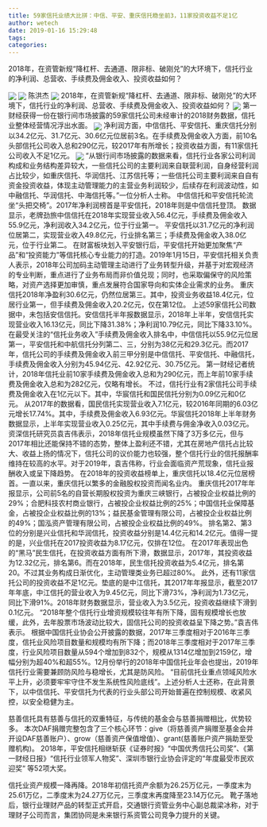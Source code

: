```yaml
---
title: 59家信托业绩大比拼：中信、平安、重庆信托稳坐前3，11家投资收益不足1亿
author: wetech
date: 2019-01-16 15:29:48
tags: 
categories: 
---
```

2018年，在资管新规“降杠杆、去通道、限非标、破刚兑”的大环境下，信托行业的净利润、总营收、手续费及佣金收入、投资收益如何？
<!-- more -->
<img align="center" border="0" src="https://imgcdn.yicai.com/uppics/images/2019/01/862cfe85c177be866a0877016693ad95.jpg" />
<img align="center" border="0" src="https://imgcdn.yicai.com/uppics/images/2019/01/f2045e97614746951d026c8396676407.jpg" />
陈洪杰
<img align="center" border="0" src="https://imgcdn.yicai.com/uppics/images/2019/01/05a74c4aabab2659b5829e410e844591.jpg" />
2018年，在资管新规“降杠杆、去通道、限非标、破刚兑”的大环境下，信托行业的净利润、总营收、手续费及佣金收入、投资收益如何？
<img align="center" border="0" src="https://imgcdn.yicai.com/uppics/images/2019/01/c95535a60599f22d179631661200134b.jpg" />
第一财经获得一份在银行间市场披露的59家信托公司未经审计的2018财务数据，信托业整体经营情况浮出水面。
<img align="center" border="0" src="https://imgcdn.yicai.com/uppics/images/2019/01/113cfdb6cea8dbc1c8508729e2aa6bb1.jpg" />
净利润方面，中信信托、平安信托、重庆信托分别以34.2亿元、31.7亿元、30.6亿元位居前3名。在手续费及佣金收入方面，前10名头部信托公司收入总和290亿元，较2017年有所增长；投资收益方面，有11家信托公司收入不足1亿元。
<img align="center" border="0" src="https://imgcdn.yicai.com/uppics/images/2019/01/bcd4cb911104d9008dc0f22905fff4e3.jpg" />
“从银行间市场披露的数据来看，信托行业各家公司利润构成和业务结构差异较大，一些信托公司的主要利润来自联营利润，自身经营利润占比较少，如重庆信托、华润信托、江苏信托等；一些信托公司主要利润来自自有资金投资收益，体现主动管理能力的主营业务利润较少，后续存在利润波动性，如中融信托、华润信托、中海信托等。”一位分析人士称。
中信信托和平安信托轮流坐“头把交椅”。2017年净利润榜首是平安信托，2018年则是中信信托登顶。
数据显示，老牌劲旅中信信托在2018年实现营业收入56.4亿元，手续费及佣金收入55.9亿元，净利润收入34.2亿元，位于行业第一。
平安信托以31.7亿元的净利润位居第二，实现营业收入49.8亿元，行业排名第三；手续费及佣金收入38.0亿元，位于行业第二。
在财富板块划入平安银行后，平安信托开始更加聚焦“产品”和“投资能力”等信托核心专业能力的打造。2019年1月15日，平安信托相关负责人表示，2018年公司加码主动管理主动进行了业务转型升级，并基于对宏观经济的专业判断，重点进行了业务布局而非价值兑现；同时，也采取偏保守的风险策略，对资产选择更加审慎，重点发展符合国家导向和实体企业需求的业务。
重庆信托2018年净盈利30.6亿元，仍然位居第三。其中，投资业务收益18.4亿元，位居行业第一，但手续费及佣金收入20.2亿元，仅在第12位。
上述59家信托公司数据中，未包括安信信托。安信信托半年报数据显示，2018年上半年，安信信托实现营业收入16.13亿元，同比下降31.38%；净利润10.79亿元，同比下降33.10%。
在最受关注的“信托业务收入”手续费及佣金收入排名中，中信信托以55.9亿元位居第一，平安信托和中航信托分列第二、三，分别为38亿元和29.3亿元。而2017年，信托公司的手续费及佣金收入前三甲分别是中信信托、平安信托、中融信托，手续费及佣金收入分别为45.94亿元、42.92亿元、30.75亿元。
第一财经记者统计，2018年信托业前10家手续费及佣金收入总和为290亿元，而上年前10家手续费及佣金收入总和为282亿元，仅略有增长。
不过，信托行业有2家信托公司手续费及佣金收入在1亿元以下。其中，华宸信托和国民信托分别为0.09亿元和0亿元。
从2017年的数据看，国民信托实现营业收入7.1亿元，较2016年同期的6.03亿元增长17.74%。其中，手续费及佣金收入6.93亿元。华宸信托2018年上半年财务数据显示，上半年实现营业收入0.25亿元，其中手续费与佣金净收入0.03亿元。
资深信托研究员袁吉伟表示，2018年信托业规模虽然下降了3万多亿元，但与2017年相比还能保持不错的态势，整体上盈利还不错，尤其在房地产信托占比较大、收益上扬的情况下，信托公司的议价能力也较强，整个信托行业的信托报酬率维持在较高的水平。对于2019年，袁吉伟称，行业会面临资产荒现象，信托业报酬收入或呈下降趋势。
在2018年的投资收益榜单上，重庆信托以18.4亿元位居榜首。一直以来，重庆信托以繁多的金融股权投资而闻名业内。
重庆信托2017年年报显示，公司前5名的自营长期股权投资为重庆三峡银行，占被投企业权益比例的29%；合肥科技农村商业银行，占被投企业权益比例的25%；中国信托业保障基金，占被投企业权益比例的13%；益民基金管理有限公司，占被投企业权益比例的49%；国泓资产管理有限公司，占被投企业权益比例的49%。
排名第2、第3位的分别是兴业信托和华润信托，投资收益分别是14.4亿元和14.2亿元。值得一提的是，兴业信托在2017投资收益为8.17亿元，仅排在12位。
在2017年表现出色的“黑马”民生信托，在投资收益方面有所下滑，数据显示，2017年，其投资收益为12.32亿元，排名第6。而在2018年，民生信托投资收益为5.4亿元，排名第20。不过其业务构成日渐优化，主动管理类业务已超过80%。
此外，还有11家信托公司的投资收益不足1亿元。垫底的是中江信托，其2017年年报显示，截至2017年年底，中江信托的营业收入为9.45亿元，同比下滑73%，净利润为1.73亿元，同比下滑91%。2018年财务数据显示，营业收入为3.5亿元，投资收益继续下滑到0.1亿元。
“2018年整个信托行业增资规模较往年有所下降，固有规模增长也放缓，此外，去年股票市场波动比较大，固信托公司的投资收益呈下降之势。”袁吉伟表示。
根据中国信托业协会公开披露的数据，2017年三季度相对于2016年三季度，信托业风险项目数量和规模均有所下降；而2018年三季度相对于2017年三季度，行业风险项目数量从594个增加到832个，规模从1314亿增加到2159亿，增幅分别为超40%和超55%。12月份举行的2018年中国信托业年会也提出，2019年信托行业需要兼顾防风险与稳增长，尤其是防风险。
“目前信托业重点领域风险水平上升，必须要牢牢守住不发生系统性风险底线”。上述分析人士还称，在此背景下，以中信信托、平安信托为代表的行业头部公司开始普遍在控制规模、收紧风控，以安全稳健为主。
 
 
慈善信托具有慈善与信托的双重特征，与传统的基金会与慈善捐赠相比，优势较多。
本次DAF捐赠完整包含了三个核心环节：give（将慈善资产捐赠至基金会并开设DAF慈善账户）、grow（慈善资产保值增值）、grant(慈善账户资产捐助至受赠机构)。
2018年，平安信托相继斩获《证券时报》“中国优秀信托公司奖”、《第一财经日报》“信托行业领军人物奖”、深圳市银行业协会评定的“年度最受市民欢迎奖“ 等52项大奖。
信托业资产规模一降再降。2018年初信托资产余额为26.25万亿元，一季度末为25.61万亿，二季度末为24.27万亿元，三季度末再度降至23.14万亿元。
靴子落地后，银行业理财产品的转型正式开启，交通银行资管业务中心副总裁梁冰称，对于理财子公司而言，集团协同是未来银行系资管公司竞争力提升的关键。
